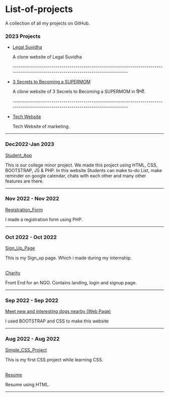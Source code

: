 # List-of-projects
 A collection of all my projects on GitHub.

 ### 2023 Projects

 <ul>
  <li><a href="https://zaid-stark.github.io/Legal_suvidha_clone/">Legal Suvidha</a> 
<p>A clone website of Legal Suvidha</p></li>
<p>-----------------------------------------------------------------------------------------------------------------------------------</p>
  <li><a href="https://zaid-stark.github.io/3_Secrets-to_Becoming_a_SUPERMOM/">3 Secrets to Becoming a SUPERMOM</a> 
<p>A clone website of 3 Secrets to Becoming a SUPERMOM in हिन्दी.</p></li>
<p>-----------------------------------------------------------------------------------------------------------------------------------</p>
    <li><a href="https://zaid-stark.github.io/Tech_Website/">Tech Website</a> 
<p>Tech Website of marketing.</p></li>

</ul>

<hr>



### Dec2022-Jan 2023
<a href="https://zaid-stark.github.io/Student_app/">Student_App</a>  <p>This is our college minor project. We made this project using HTML, CSS, BOOTSTRAP, JS & PHP.
In this website Students can make to-do List, make reminder on google calendar, chats with each other and many other features are there.</p>
<hr>

###  Nov 2022 - Nov 2022 
<a href="https://github.com/zaid-stark/RegistrationForm_php">Registration_Form</a>  <p> I made a registration form using PHP. </p>
<hr>

###  Oct 2022 - Oct 2022  
<a href="https://zaid-stark.github.io/Sign_Up-Page/">Sign_Up_Page </a> <p> This is my Sign_up page. Which i made during my internship. </p>
<br> 
<a href="https://zaid-stark.github.io/Charity/">Charity</a> <p> Front End for an NGO. Contains landing, login and signup page. </p>
<hr>


###  Sep 2022 - Sep 2022  
<a href="https://zaid-stark.github.io/First_Project/">Meet new and interesting dogs nearby (Web Page)</a> <p>I used BOOTSTRAP and CSS to make this website</p>
<hr>

###   Aug 2022 - Aug 2022  
<a href="https://zaid-stark.github.io/First-_CSS/">Simple_CSS_Project </a> <p>This is my first CSS project while learning CSS. </p>
<br>
<a href="https://zaid-stark.github.io/FirstHtml-/">Resume</a> <p>Resume using HTML. </p>
<hr>
